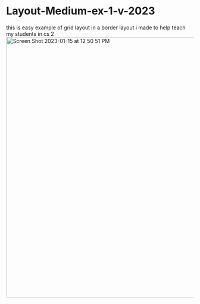 # Layout-Medium-ex-1-v-2023
this is easy example of grid layout in a border layout i made to help teach my students in cs 2
<img width="698" alt="Screen Shot 2023-01-15 at 12 50 51 PM" src="https://user-images.githubusercontent.com/111699724/212558017-f8e5683d-19aa-4975-b64c-3e5f1a8f9b4b.png">
